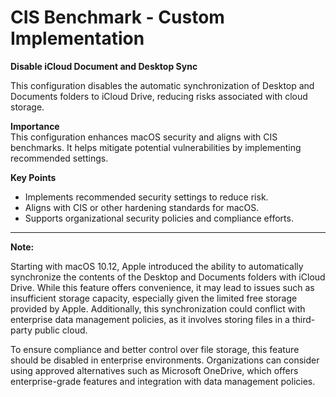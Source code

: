 # CIS Benchmark - Custom Implementation

**Disable iCloud Document and Desktop Sync**

This configuration disables the automatic synchronization of Desktop and Documents folders to iCloud Drive, reducing risks associated with cloud storage.

**Importance**  
This configuration enhances macOS security and aligns with CIS benchmarks. It helps mitigate potential vulnerabilities by implementing recommended settings.

**Key Points**  
- Implements recommended security settings to reduce risk.  
- Aligns with CIS or other hardening standards for macOS.  
- Supports organizational security policies and compliance efforts.

---
**Note:**

Starting with macOS 10.12, Apple introduced the ability to automatically synchronize the contents of the Desktop and Documents folders with iCloud Drive. 
While this feature offers convenience, it may lead to issues such as insufficient storage capacity, especially given the limited free storage provided by Apple.
Additionally, this synchronization could conflict with enterprise data management policies, as it involves storing files in a third-party public cloud.

To ensure compliance and better control over file storage, this feature should be disabled in enterprise environments. 
Organizations can consider using approved alternatives such as Microsoft OneDrive, which offers enterprise-grade features and integration with data management policies.
